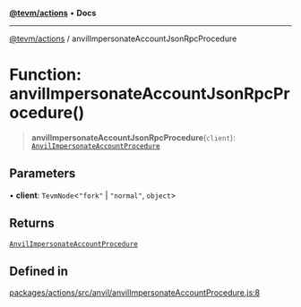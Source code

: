 [**@tevm/actions**](../README.md) • **Docs**

***

[@tevm/actions](../globals.md) / anvilImpersonateAccountJsonRpcProcedure

# Function: anvilImpersonateAccountJsonRpcProcedure()

> **anvilImpersonateAccountJsonRpcProcedure**(`client`): [`AnvilImpersonateAccountProcedure`](../type-aliases/AnvilImpersonateAccountProcedure.md)

## Parameters

• **client**: `TevmNode`\<`"fork"` \| `"normal"`, `object`\>

## Returns

[`AnvilImpersonateAccountProcedure`](../type-aliases/AnvilImpersonateAccountProcedure.md)

## Defined in

[packages/actions/src/anvil/anvilImpersonateAccountProcedure.js:8](https://github.com/evmts/tevm-monorepo/blob/main/packages/actions/src/anvil/anvilImpersonateAccountProcedure.js#L8)

